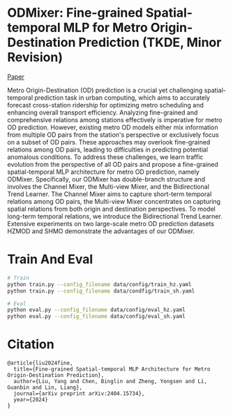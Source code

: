 # ODMixer: Fine-grained Spatial-temporal MLP for Metro Origin-Destination Prediction (TKDE, Minor Revision)
[Paper](https://arxiv.org/abs/2404.15734)

Metro Origin-Destination (OD) prediction is a crucial yet challenging spatial-temporal prediction task in urban computing, which aims to accurately forecast cross-station ridership for optimizing metro scheduling and enhancing overall transport efficiency. Analyzing fine-grained and comprehensive relations among stations effectively is imperative for metro OD prediction. However, existing metro OD models either mix information from multiple OD pairs from the station's perspective or exclusively focus on a subset of OD pairs. These approaches may overlook fine-grained relations among OD pairs, leading to difficulties in predicting potential anomalous conditions. To address these challenges, we learn traffic evolution from the perspective of all OD pairs and propose a fine-grained spatial-temporal MLP architecture for metro OD prediction, namely ODMixer. Specifically, our ODMixer has double-branch structure and involves the Channel Mixer, the Multi-view Mixer, and the Bidirectional Trend Learner. The Channel Mixer aims to capture short-term temporal relations among OD pairs, the Multi-view Mixer concentrates on capturing spatial relations from both origin and destination perspectives. To model long-term temporal relations, we introduce the Bidirectional Trend Learner. Extensive experiments on two large-scale metro OD prediction datasets HZMOD and SHMO demonstrate the advantages of our ODMixer.

# Train And Eval
```bash
# Train
python train.py --config_filename data/config/train_hz.yaml
python train.py --config_filename data/condfig/train_sh.yaml

# Eval
python eval.py --config_filename data/config/eval_hz.yaml
python eval.py --config_filename data/config/eval_sh.yaml
```

# Citation
```
@article{liu2024fine,
  title={Fine-grained Spatial-temporal MLP Architecture for Metro Origin-Destination Prediction},
  author={Liu, Yang and Chen, Binglin and Zheng, Yongsen and Li, Guanbin and Lin, Liang},
  journal={arXiv preprint arXiv:2404.15734},
  year={2024}
}
```